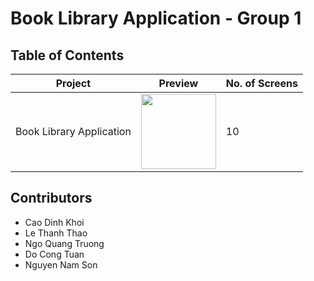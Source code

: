 # Book Library Application - Group 1

## Table of Contents

| Project | Preview | No. of Screens |
| ------ | ------ | ------ |
| Book Library Application| <img src="https://cdn.dribbble.com/users/803221/screenshots/14118636/media/230da812c084a283acd15f7425106ae2.png?compress=1&resize=1200x900" width="120" /> | 10 |

## Contributors

- Cao Dinh Khoi
- Le Thanh Thao
- Ngo Quang Truong
- Do Cong Tuan
- Nguyen Nam Son



